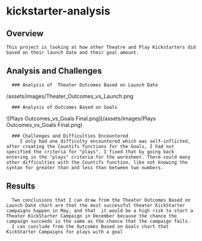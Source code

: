 # kickstarter-analysis
  ## Overview
    This project is looking at how other Theatre and Play Kickstarters did based on their launch date and their goal amount.

  ## Analysis and Challenges
  
      ### Analysis of  Theater Outcomes Based on Launch Date
 /assets/images/Theater_Outcomes_vs_Launch.png
          
      ### Analysis of Outcomes Based on Goals
 ![Plays Outcomes_vs_Goals Final.png](/assets/images/Plays Outcomes_vs_Goals Final.png)
          
      ### Challenges and Difficulties Encountered
         I only had one difficulty encountered which was self-inflicted, after creating the Countifs functions for the Goals, I had not specified the criteria for "plays". I fixed that by going back entering in the "plays" criteria for the worksheet. There could many other difficulties with the Countifs function, like not knowing the syntax for greater than and less than between two numbers. 
         
   ## Results
   
      Two conclusions that I can draw from the Theater Outcomes Based on Launch Date chart are that the most successful theater KickStarter campaigns happen in May, and that  it would be a high risk to start a Theater KickStarter Campaign in December because the chance the campaign succeeds is the same as the chance that the campaign fails.
      I can conclude from the Outcomes Based on Goals chart that KickStarter Campaigns for plays with a goal
      
      
          
          
      

